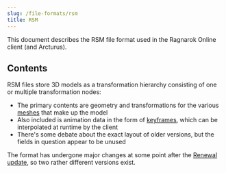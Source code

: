 ```yaml
---
slug: /file-formats/rsm
title: RSM
---
```


This document describes the RSM file format used in the Ragnarok Online client (and Arcturus).

## Contents

RSM files store 3D models as a transformation hierarchy consisting of one or multiple transformation nodes:

- The primary contents are geometry and transformations for the various [meshes](https://en.wikipedia.org/wiki/Polygon_mesh) that make up the model
- Also included is animation data in the form of [keyframes](https://docs.blender.org/manual/en/latest/animation/keyframes/introduction.html), which can be interpolated at runtime by the client
- There's some debate about the exact layout of older versions, but the fields in question appear to be unused

The format has undergone major changes at some point after the [Renewal update](https://irowiki.org/wiki/Renewal), so two rather different versions exist.
